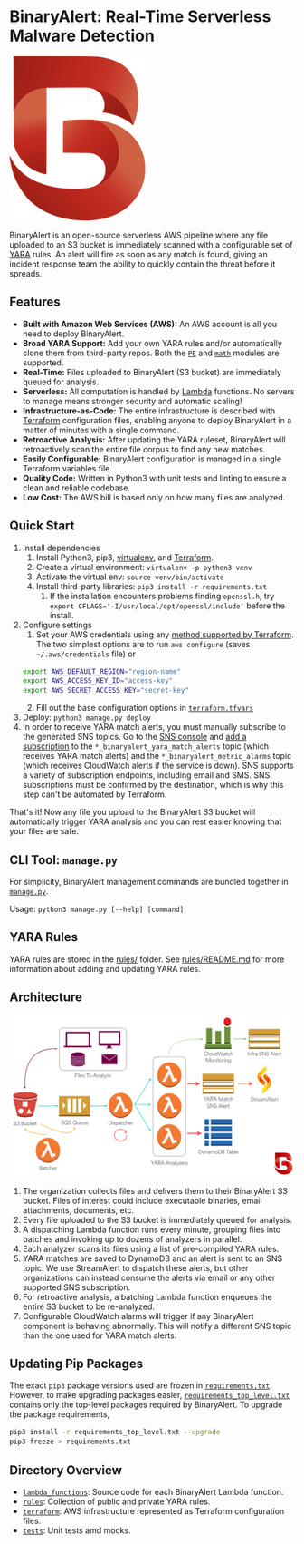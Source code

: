 # BinaryAlert: Real-Time Serverless Malware Detection
![BinaryAlert Logo](img/logo.png)

BinaryAlert is an open-source serverless AWS pipeline where any file uploaded to an S3 bucket is
immediately scanned with a configurable set of [YARA](https://virustotal.github.io/yara/) rules.
An alert will fire as soon as any match is found, giving an incident response team the ability to
quickly contain the threat before it spreads.


## Features
  * **Built with Amazon Web Services (AWS):** An AWS account is all you need to deploy BinaryAlert.
  * **Broad YARA Support:** Add your own YARA rules and/or automatically clone them from third-party
  repos. Both the [`PE`](http://yara.readthedocs.io/en/latest/modules/pe.html) and
  [`math`](http://yara.readthedocs.io/en/latest/modules/math.html) modules are supported.
  * **Real-Time:** Files uploaded to BinaryAlert (S3 bucket) are immediately queued for analysis.
  * **Serverless:** All computation is handled by [Lambda](https://aws.amazon.com/lambda/)
  functions. No servers to manage means stronger security and automatic scaling!
  * **Infrastructure-as-Code:** The entire infrastructure is described with
  [Terraform](https://www.terraform.io) configuration files, enabling anyone to deploy BinaryAlert
  in a matter of minutes with a single command.
  * **Retroactive Analysis:** After updating the YARA ruleset, BinaryAlert will retroactively scan
  the entire file corpus to find any new matches.
  * **Easily Configurable:** BinaryAlert configuration is managed in a single Terraform variables
  file.
  * **Quality Code:** Written in Python3 with unit tests and linting to ensure a clean and reliable
  codebase.
  * **Low Cost:** The AWS bill is based only on how many files are analyzed.


## Quick Start
  1. Install dependencies
      1. Install Python3, pip3, [virtualenv](https://virtualenv.pypa.io/en/stable/), and
      [Terraform](https://www.terraform.io/intro/getting-started/install.html).
      2. Create a virtual environment: `virtualenv -p python3 venv`
      3. Activate the virtual env: `source venv/bin/activate`
      4. Install third-party libraries: `pip3 install -r requirements.txt`
          1. If the installation encounters problems finding
          `openssl.h`, try `export CFLAGS='-I/usr/local/opt/openssl/include'` before the install.
  2. Configure settings
      1. Set your AWS credentials using any
      [method supported by Terraform](https://www.terraform.io/docs/providers/aws/#authentication).
      The two simplest options are to run `aws configure` (saves `~/.aws/credentials` file) or
      ```bash
      export AWS_DEFAULT_REGION="region-name"
      export AWS_ACCESS_KEY_ID="access-key"
      export AWS_SECRET_ACCESS_KEY="secret-key"
      ```
      2. Fill out the base configuration options in [`terraform.tfvars`](terraform/terraform.tfvars)
  3. Deploy: `python3 manage.py deploy`
  4. In order to receive YARA match alerts, you must manually subscribe to the generated SNS topics.
     Go to the [SNS console](https://console.aws.amazon.com/sns/v2/home) and
     [add a subscription](http://docs.aws.amazon.com/sns/latest/dg/SubscribeTopic.html) to the
     `*_binaryalert_yara_match_alerts` topic (which receives YARA match alerts) and the
     `*_binaryalert_metric_alarms` topic (which receives CloudWatch alerts if the service is down).
     SNS supports a variety of subscription endpoints, including email and SMS. SNS subscriptions
     must be confirmed by the destination, which is why this step can't be automated by Terraform.

That's it! Now any file you upload to the BinaryAlert S3 bucket will automatically trigger YARA
analysis and you can rest easier knowing that your files are safe.


## CLI Tool: `manage.py`
For simplicity, BinaryAlert management commands are bundled together in [`manage.py`](manage.py).

Usage: `python3 manage.py [--help] [command]`


## YARA Rules
YARA rules are stored in the [rules/](rules) folder. See [rules/README.md](rules/README.md) for more
information about adding and updating YARA rules.


## Architecture
  ![BinaryAlert Architecture](img/architecture.png)

  1. The organization collects files and delivers them to their BinaryAlert S3 bucket.
  Files of interest could include executable binaries, email attachments, documents, etc.
  2. Every file uploaded to the S3 bucket is immediately queued for analysis.
  3. A dispatching Lambda function runs every minute, grouping files into batches and invoking up to
  dozens of analyzers in parallel.
  4. Each analyzer scans its files using a list of pre-compiled YARA rules.
  5. YARA matches are saved to DynamoDB and an alert is sent to an SNS topic. We use StreamAlert to
  dispatch these alerts, but other organizations can instead consume the alerts via email or any
  other supported SNS subscription.
  6. For retroactive analysis, a batching Lambda function enqueues the entire S3 bucket to be
  re-analyzed.
  7. Configurable CloudWatch alarms will trigger if any BinaryAlert component is behaving
  abnormally. This will notify a different SNS topic than the one used for YARA match alerts.


## Updating Pip Packages
The exact `pip3` package versions used are frozen in
[`requirements.txt`](requirements_top_level.txt). However, to make upgrading packages easier,
[`requirements_top_level.txt`](requirements_top_level.txt) contains only the top-level packages
required by BinaryAlert. To upgrade the package requirements,

```bash
pip3 install -r requirements_top_level.txt --upgrade
pip3 freeze > requirements.txt
```


## Directory Overview
  * [`lambda_functions`](lambda_functions): Source code for each BinaryAlert Lambda function.
  * [`rules`](rules): Collection of public and private YARA rules.
  * [`terraform`](terraform): AWS infrastructure represented as Terraform configuration files.
  * [`tests`](tests): Unit tests amd mocks.
